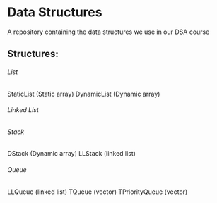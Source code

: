 # Data Structures
A repository containing the data structures we use in our DSA course

## Structures:

###### List
  StaticList (Static array)
  DynamicList (Dynamic array)
  
###### Linked List

###### Stack
  DStack (Dynamic array)
  LLStack (linked list)

###### Queue
  LLQueue (linked list)
  TQueue (vector)
  TPriorityQueue (vector)
